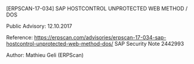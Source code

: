[ERPSCAN-17-034] SAP HOSTCONTROL UNPROTECTED WEB METHOD / DOS

Public Advisory: 12.10.2017

Reference: https://erpscan.com/advisories/erpscan-17-034-sap-hostcontrol-unprotected-web-method-dos/
		   SAP Security Note 2442993
		   
Author: Mathieu Geli (ERPScan)
